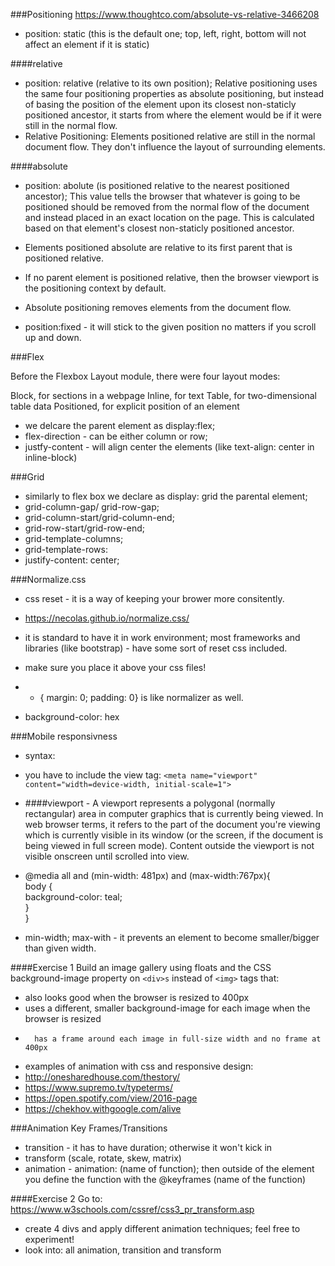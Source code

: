 ###Positioning
https://www.thoughtco.com/absolute-vs-relative-3466208

- position: static (this is the default one; top, left, right, bottom will not affect an element if it is static)

####relative
- position: relative (relative to its own position); Relative positioning uses the same four positioning properties as absolute positioning, but instead of basing the position of the element upon its closest non-staticly positioned ancestor, it starts from where the element would be if it were still in the normal flow.
- Relative Positioning: Elements positioned relative are still in the normal document flow. They don't influence the layout of surrounding elements.  

####absolute
- position: abolute (is positioned relative to the nearest positioned ancestor); This value tells the browser that whatever is going to be positioned should be removed from the normal flow of the document and instead placed in an exact location on the page. This is calculated based on that element's closest non-staticly positioned ancestor.  
-  Elements positioned absolute are relative to its first parent that is positioned relative. 
-  If no parent element is positioned relative, then the browser viewport is the positioning context by default.
-  Absolute positioning removes elements from the document flow.


- position:fixed - it will stick to the given position no matters if you scroll up and down.

###Flex

Before the Flexbox Layout module, there were four layout modes:

Block, for sections in a webpage
Inline, for text
Table, for two-dimensional table data
Positioned, for explicit position of an element



 - we delcare the parent element as display:flex;
 - flex-direction - can be either column or row;
 - justfy-content - will align center the elements (like text-align: center in inline-block)


 ###Grid

 - similarly to flex box we declare as display: grid the parental element;
 - grid-column-gap/ grid-row-gap;
 - grid-column-start/grid-column-end;
 - grid-row-start/grid-row-end;
 - grid-template-columns;
 - grid-template-rows:
 - justify-content: center;



###Normalize.css

- css reset  - it is a way of keeping your brower more consitently. 
- https://necolas.github.io/normalize.css/
- it is standard to have it in work environment; most frameworks and libraries (like bootstrap) - have some sort of reset css included.
- make sure you place it above your css files!
- * { margin: 0; padding: 0} is like normalizer as well.

- background-color: hex

###Mobile responsivness
- syntax:
- you have to include the view tag:	`<meta name="viewport" content="width=device-width, initial-scale=1">`
- ####viewport - 
A viewport represents a polygonal (normally rectangular) area in computer graphics that is currently being viewed. In web browser terms, it refers to the part of the document you're viewing which is currently visible in its window (or the screen, if the document is being viewed in full screen mode). Content outside the viewport is not visible onscreen until scrolled into view.

- @media all and (min-width: 481px) and (max-width:767px){  
	 body {  
		background-color: teal;  
	}  
}

- min-width; max-with - it prevents an element to become smaller/bigger than given width.

####Exercise 1
Build an image gallery using floats and the CSS background-image property on `<div>s` instead of `<img>` tags that:  
-  also looks good when the browser is resized to 400px  
-    uses a different, smaller background-image for each image when the browser is resized  
-       has a frame around each image in full-size width and no frame at 400px

- examples of animation with css and responsive design:
- http://onesharedhouse.com/thestory/
- https://www.supremo.tv/typeterms/
- https://open.spotify.com/view/2016-page
- https://chekhov.withgoogle.com/alive

###Animation Key Frames/Transitions
- transition - it has to have duration; otherwise it won't kick in
- transform (scale, rotate, skew, matrix)
- animation  - animation: (name of function); then outside of the element you define the function with the @keyframes (name of the function)

####Exercise 2
Go to:
https://www.w3schools.com/cssref/css3_pr_transform.asp
- create 4 divs and apply different animation techniques; feel free to experiment!
- look into: all animation, transition and transform

 







